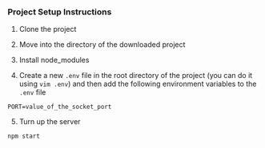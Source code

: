 ### Project Setup Instructions

1. Clone the project

2. Move into the directory of the downloaded project

3. Install node_modules

4. Create a new `.env` file in the root directory of the project (you can do it using `vim .env`) and then add the following environment variables to the `.env` file

```
PORT=value_of_the_socket_port
```

5. Turn up the server

```
npm start
```